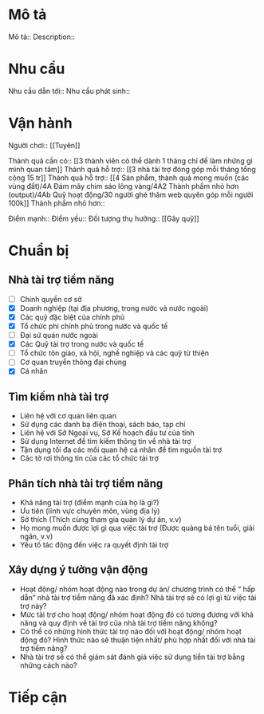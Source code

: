 # Mô tả
Mô tả::
Description::

# Nhu cầu
Nhu cầu dẫn tới::
Nhu cầu phát sinh::

# Vận hành
Người chơi:: [[Tuyên]]

Thành quả cần có:: [[3 thành viên có thể dành 1 tháng chỉ để làm những gì mình quan tâm]]
Thành quả hỗ trợ:: [[3 nhà tài trợ đóng góp mỗi tháng tổng cộng 15 tr]]
Thành quả hỗ trợ:: [[4 Sản phẩm, thành quả mong muốn (các vùng đất)/4A Đám mây chim sáo lông vàng/4A2 Thành phẩm nhỏ hơn (output)/4Ab Quỹ hoạt động/30 người ghé thăm web quyên góp mỗi người 100k]]
Thành phẩm nhỏ hơn::

Điểm mạnh::
Điểm yếu::
Đối tượng thụ hưởng::
[[Gây quỹ]]

# Chuẩn bị
## Nhà tài trợ tiềm năng
- [ ] Chính quyền cơ sở
- [x] Doanh nghiệp (tại địa phương, trong nước và nước ngoài)
- [x] Các quỹ đặc biệt của chính phủ
- [x] Tổ chức phi chính phủ trong nước và quốc tế
- [ ] Đại sứ quán nước ngoài
- [x] Các Quỹ tài trợ trong nước và quốc tế
- [ ] Tổ chức tôn giáo, xã hội, nghề nghiệp và các quỹ từ thiện
- [ ] Cơ quan truyền thông đại chúng
- [x] Cá nhân
## Tìm kiếm nhà tài trợ
- Liên hệ với cơ quan liên quan
- Sử dụng các danh bạ điện thoại, sách báo, tạp chí
- Liên hệ với Sở Ngoại vụ, Sở Kế hoạch đầu tư của tỉnh
- Sử dụng Internet để tìm kiếm thông tin về nhà tài trợ
- Tận dụng tối đa các mối quan hệ cá nhân để tìm nguồn tài trợ
- Các tờ rơi thông tin của các tổ chức tài trợ
## Phân tích nhà tài trợ tiềm năng
- Khả năng tài trợ (điểm mạnh của họ là gì?)
- Ưu tiên (lĩnh vực chuyên môn, vùng địa lý)
- Sở thích (Thích cùng tham gia quản lý dự án, v.v)
- Họ mong muốn được lợi gì qua việc tài trợ (Được quảng bá tên tuổi, giải ngân, v.v)
- Yếu tố tác động đến việc ra quyết định tài trợ
## Xây dựng ý tưởng vận động
- Hoạt động/ nhóm hoạt động nào trong dự án/ chương trình có thể “ hấp dẫn” nhà tài trợ tiềm năng đã xác định? Nhà tài trợ sẽ có lợi gì từ việc tài trợ này?
- Mức tài trợ cho hoạt động/ nhóm hoạt động đó có tương đương với khả năng và quy định về tài trợ của nhà tài trợ tiềm năng không?
- Có thể có những hình thức tài trợ nào đối với hoạt động/ nhóm hoạt động đó? Hình thức nào sẽ thuận tiện nhất/ phù hợp nhất đối với nhà tài trợ tiềm năng?
- Nhà tài trợ sẽ có thể giám sát đánh giá việc sử dụng tiền tài trợ bằng những cách nào?
# Tiếp cận
